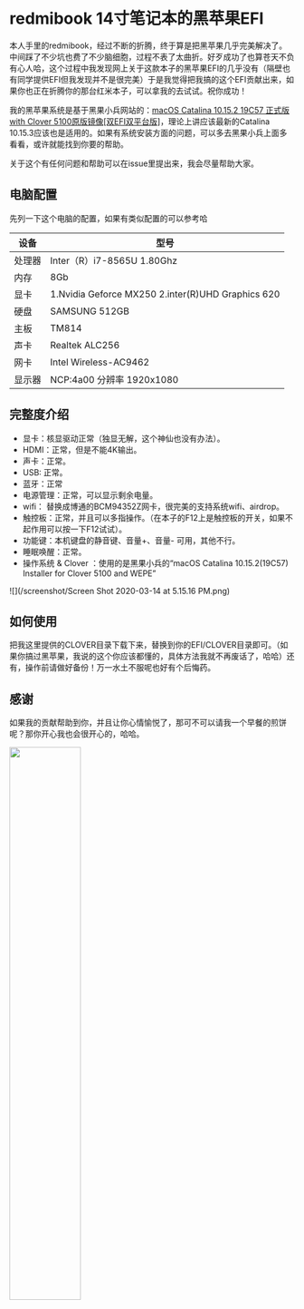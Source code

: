 # redmibook 14寸笔记本的黑苹果EFI

本人手里的redmibook，经过不断的折腾，终于算是把黑苹果几乎完美解决了。中间踩了不少坑也费了不少脑细胞，过程不表了太曲折。好歹成功了也算苍天不负有心人哈，这个过程中我发现网上关于这款本子的黑苹果EFI的几乎没有（隔壁也有同学提供EFI但我发现并不是很完美）于是我觉得把我搞的这个EFI贡献出来，如果你也正在折腾你的那台红米本子，可以拿我的去试试。祝你成功！

我的黑苹果系统是基于黑果小兵网站的：[macOS Catalina 10.15.2 19C57 正式版 with Clover 5100原版镜像[双EFI双平台版]](https://blog.daliansky.net/macOS-Catalina-10.15.2-19C57-Release-version-with-Clover-5100-original-image-Double-EFI-Version.html)，理论上讲应该最新的Catalina 10.15.3应该也是适用的。如果有系统安装方面的问题，可以多去黑果小兵上面多看看，或许就能找到你要的帮助。

关于这个有任何问题和帮助可以在issue里提出来，我会尽量帮助大家。

## 电脑配置 

先列一下这个电脑的配置，如果有类似配置的可以参考哈

|设备|型号|
|---|---|
|处理器|Inter（R）i7-8565U 1.80Ghz|
|内存|8Gb|
|显卡|1.Nvidia Geforce MX250 2.inter(R)UHD Graphics 620
|硬盘|SAMSUNG 512GB
|主板|TM814
|声卡|Realtek ALC256
|网卡|Intel Wireless-AC9462
|显示器|NCP:4a00 分辨率 1920x1080

##  完整度介绍

* 显卡：核显驱动正常（独显无解，这个神仙也没有办法）。
* HDMI：正常，但是不能4K输出。
* 声卡：正常。
* USB: 正常。
* 蓝牙：正常
* 电源管理：正常，可以显示剩余电量。
* wifi： 替换成博通的BCM94352Z网卡，很完美的支持系统wifi、airdrop。
* 触控板：正常，并且可以多指操作。（在本子的F12上是触控板的开关，如果不起作用可以按一下F12试试）。
* 功能键：本机键盘的静音键、音量+、音量- 可用，其他不行。
* 睡眠唤醒：正常。
* 操作系统 & Clover ：使用的是黑果小兵的“macOS Catalina 10.15.2(19C57) Installer for Clover 5100 and WEPE”

![](/screenshot/Screen Shot 2020-03-14 at 5.15.16 PM.png)

## 如何使用

把我这里提供的CLOVER目录下载下来，替换到你的EFI/CLOVER目录即可。（如果你搞过黑苹果，我说的这个你应该都懂的，具体方法我就不再废话了，哈哈）还有，操作前请做好备份！万一水土不服呢也好有个后悔药。

## 感谢

如果我的贡献帮助到你，并且让你心情愉悦了，那可不可以请我一个早餐的煎饼呢？那你开心我也会很开心的，哈哈。

<img src="https://home.superliunian.tech:8077/images/2020/03/14/9c423e6996ca9f4aad2d562e06dbab3a.jpg" width="50%">
